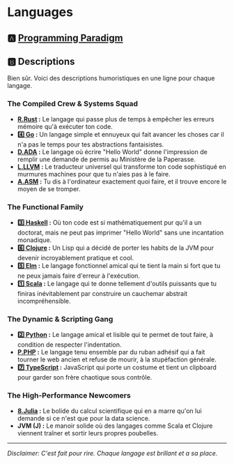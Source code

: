 # Languages

## :a: [Programming Paradigm](0.Programming)

## :b: Descriptions

Bien sûr. Voici des descriptions humoristiques en une ligne pour chaque langage.

### The Compiled Crew & Systems Squad

- **[R.Rust](R.Rust)  :** Le langage qui passe plus de temps à empêcher les erreurs mémoire qu'à exécuter ton code.
- **[:four: Go](4.Go) :** Un langage simple et ennuyeux qui fait avancer les choses car il n'a pas le temps pour tes abstractions fantaisistes.
- **[D.ADA](D.ADA) :** Le langage où écrire "Hello World" donne l'impression de remplir une demande de permis au Ministère de la Paperasse.
- **[L.LLVM](L.LLVM) :** Le traducteur universel qui transforme ton code sophistiqué en murmures machines pour que tu n'aies pas à le faire.
- **[A.ASM](A.ASM) :** Tu dis à l'ordinateur exactement quoi faire, et il trouve encore le moyen de se tromper.

### The Functional Family


- **[:three: Haskell](3.Haskell) :** Où ton code est si mathématiquement pur qu'il a un doctorat, mais ne peut pas imprimer "Hello World" sans une incantation monadique.
- **[:six: Clojure](6.Clojure) :** Un Lisp qui a décidé de porter les habits de la JVM pour devenir incroyablement pratique et cool.
- **[:five: Elm](5.elm) :** Le langage fonctionnel amical qui te tient la main si fort que tu ne peux jamais faire d'erreur à l'exécution.
- **[:one: Scala](1.Scala) :** Le langage qui te donne tellement d'outils puissants que tu finiras inévitablement par construire un cauchemar abstrait incompréhensible.

### The Dynamic & Scripting Gang

- **[:two: Python](2.Python) :** Le langage amical et lisible qui te permet de tout faire, à condition de respecter l'indentation.
- **[P.PHP](P.PHP) :** Le langage tenu ensemble par du ruban adhésif qui a fait tourner le web ancien et refuse de mourir, à la stupéfaction générale.
- **[:seven: TypeScript](7.TypeScript) :** JavaScript qui porte un costume et tient un clipboard pour garder son frère chaotique sous contrôle.

### The High-Performance Newcomers

- **[8.Julia](8.Julia) :** Le bolide du calcul scientifique qui en a marre qu'on lui demande si ce n'est que pour la data science.
- **JVM (J) :** Le manoir solide où des langages comme Scala et Clojure viennent traîner et sortir leurs propres poubelles.

***
*Disclaimer: C'est fait pour rire. Chaque langage est brillant et a sa place.*
